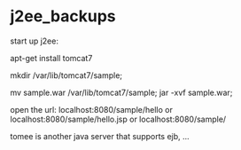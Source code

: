 # j2ee_backups
start up j2ee: 

apt-get install tomcat7

mkdir /var/lib/tomcat7/sample;    

mv sample.war /var/lib/tomcat7/sample;    jar -xvf sample.war;  

open the url:	localhost:8080/sample/hello		or		localhost:8080/sample/hello.jsp		or		localhost:8080/sample/

tomee is another java server that supports ejb, ...
